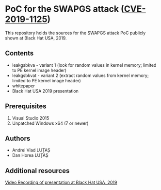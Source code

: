 # PoC for the SWAPGS attack ([CVE-2019-1125](https://nvd.nist.gov/vuln/detail/CVE-2019-1125))

This repository holds the sources for the SWAPGS attack PoC publicly shown at Black Hat USA, 2019.

## Contents

* leakgsbkva - variant 1 (look for random values in kernel memory; limited to PE kernel image header)
* leakgsbkvat - variant 2 (extract random values from kernel memory; limited to PE kernel image header)
* whitepaper
* Black Hat USA 2019 presentation

## Prerequisites

1. Visual Studio 2015
2. Unpatched Windows x64 (7 or newer)

## Authors

* Andrei Vlad LUȚAȘ
* Dan Horea LUȚAȘ

## Additional resources

[Video Recording of presentation at Black Hat USA, 2019](https://www.youtube.com/watch?v=uBPry7jcfBE)

